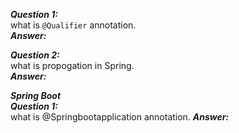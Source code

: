 ***Question 1:***  
what is `@Qualifier` annotation.  
***Answer:***  

***Question 2:***  
what is propogation in Spring.  
***Answer:***  



***Spring Boot***  
***Question 1:***  
what is @Springbootapplication annotation.
***Answer:***   

